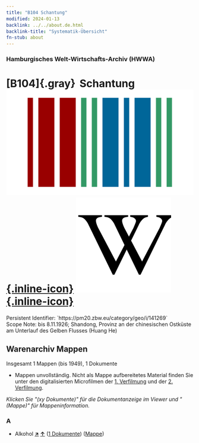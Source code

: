 ```yaml
---
title: "B104 Schantung"
modified: 2024-01-13
backlink: ../../about.de.html
backlink-title: "Systematik-Übersicht"
fn-stub: about
---
```


### Hamburgisches Welt-Wirtschafts-Archiv (HWWA)

# [B104]{.gray}&#8201; Schantung &#160; [![Wikidata](/images/Wikidata-logo.svg "Wikidata"){.inline-icon}](http://www.wikidata.org/entity/Q43407) [![Wikipedia](/images/Wikipedia-W.svg "Wikipedia"){.inline-icon}](https://de.wikipedia.org/wiki/Shandong)

<div class="hint">Persistent Identifier: `https://pm20.zbw.eu/category/geo/i/141269`</div>

<div class="hint">
Scope Note: bis 8.11.1926; Shandong,  Provinz an der chinesischen Ostküste am Unterlauf des Gelben Flusses (Huang He)
</div>





## Warenarchiv Mappen










Insgesamt 1 Mappen (bis 1949), 1 Dokumente
- Mappen unvollständig.  Nicht als Mappe aufbereitetes Material finden Sie
unter den digitalisierten Microfilmen der [1. Verfilmung](/film/h1_wa.de.html)
und der [2. Verfilmung](/film/h2_wa.de.html).

_Klicken Sie "(xy Dokumente)" für die Dokumentanzeige im Viewer und "(Mappe)" für Mappeninformation._




### A

- Alkohol [**&nearr;**](../../../ware/i/141966/about.de.html "Alkohol (XXX in der ganzen Welt)") [**&uarr;**](../../../ware/about.de.html#PID20.02-Sp "Warensystematik") (<a href="https://pm20.zbw.eu/iiifview/folder/wa/141966,141269" title="über: Alkohol : Schantung" target="_blank">1 Dokumente</a>) ([Mappe](../../../../folder/wa/1419xx/141966/1412xx/141269/about.de.html))




